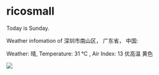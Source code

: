 # ricosmall

Today is Sunday.

Weather infomation of 深圳市南山区， 广东省， 中国: 

Weather: 晴, Temperature: 31 ℃ , Air Index: 13 优高温 黄色

<img src="https://github-readme-stats.vercel.app/api?username=ricosmall&show_icons=true" />
